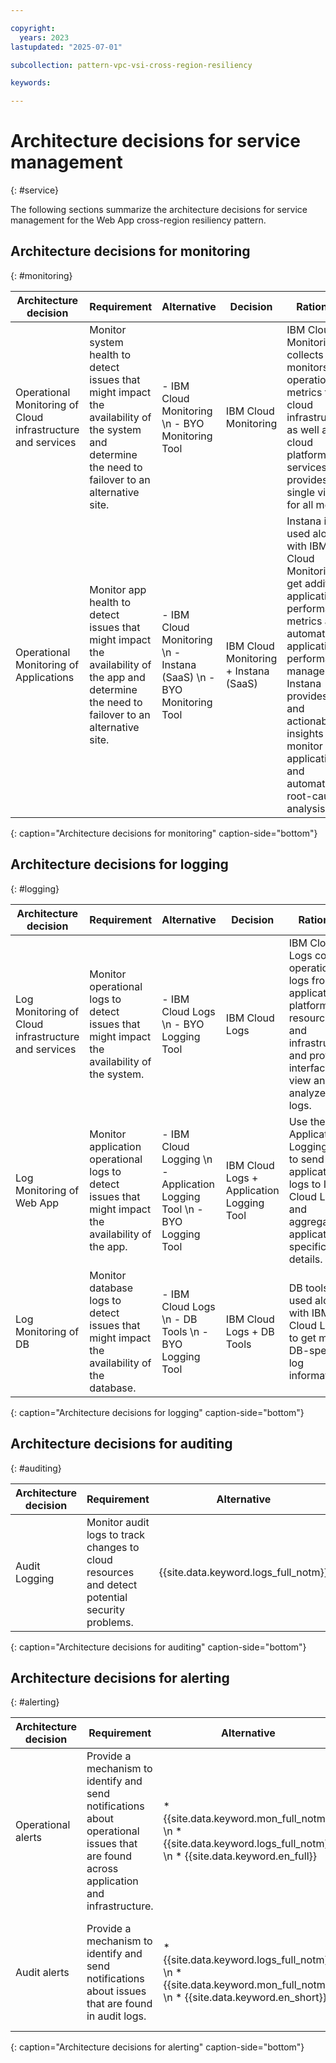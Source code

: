 ```yaml
---

copyright:
  years: 2023
lastupdated: "2025-07-01"

subcollection: pattern-vpc-vsi-cross-region-resiliency

keywords:

---
```


# Architecture decisions for service management
{: #service}

The following sections summarize the architecture decisions for service management for the Web App cross-region resiliency pattern.

## Architecture decisions for monitoring
{: #monitoring}

| Architecture decision | Requirement | Alternative | Decision | Rationale |
| -------------- | -------------- | -------------- | -------------- | -------------- |
| Operational Monitoring of Cloud infrastructure and services | Monitor system health to detect issues that might impact the availability of the system and determine the need to failover to an alternative site. | - IBM Cloud Monitoring \n - BYO Monitoring Tool | IBM Cloud Monitoring | IBM Cloud Monitoring collects and monitors operational metrics for cloud infrastructure as well as the cloud platform and services and provides a single view for all metrics |
| Operational Monitoring of Applications | Monitor app health to detect issues that might impact the availability of the app and determine the need to failover to an alternative site. | - IBM Cloud Monitoring \n - Instana (SaaS) \n - BYO Monitoring Tool | IBM Cloud Monitoring + Instana (SaaS) | Instana is used along with IBM Cloud Monitoring to get additional application performance metrics and automate application performance management. Instana provides data and actionable insights to monitor the applications and automate root-cause analysis. |
{: caption="Architecture decisions for monitoring" caption-side="bottom"}

## Architecture decisions for logging
{: #logging}

| Architecture decision | Requirement | Alternative | Decision | Rationale |
| -------------- | -------------- | -------------- | -------------- | -------------- |
| Log Monitoring of Cloud infrastructure and services | Monitor operational logs to detect issues that might impact the availability of the system. | - IBM Cloud Logs \n - BYO Logging Tool | IBM Cloud Logs | IBM Cloud Logs collects operational logs from applications, platform resources, and infrastructure and provides interfaces to view and analyze all logs. |
| Log Monitoring of Web App | Monitor application operational logs to detect issues that might impact the availability of the app.| - IBM Cloud Logging \n - Application Logging Tool \n - BYO Logging Tool | IBM Cloud Logs + Application Logging Tool | Use the Application Logging Tool to send application logs to IBM Cloud Logs and aggregate application-specific log details. |
| Log Monitoring of DB | Monitor database logs to detect issues that might impact the availability of the database.| - IBM Cloud Logs \n - DB Tools \n - BYO Logging Tool | IBM Cloud Logs + DB Tools | DB tools are used along with IBM Cloud Logs to get more DB-specific log information. |
{: caption="Architecture decisions for logging" caption-side="bottom"}

## Architecture decisions for auditing
{: #auditing}

| Architecture decision | Requirement | Alternative | Decision | Rationale |
| -------------- | -------------- | -------------- | -------------- | -------------- |
| Audit Logging | Monitor audit logs to track changes to cloud resources and detect potential security problems. | {{site.data.keyword.logs_full_notm}}  | {{site.data.keyword.logs_full_notm}} | {{site.data.keyword.logs_full_notm}} provides an interface to capture, store, view, search, and monitor user-initiated actions to provision, access, and manage IBM Cloud resources. |
{: caption="Architecture decisions for auditing" caption-side="bottom"}

## Architecture decisions for alerting
{: #alerting}

| Architecture decision | Requirement | Alternative | Decision | Rationale |
| -------------- | -------------- | -------------- | -------------- | -------------- |
| Operational alerts        | Provide a mechanism to identify and send notifications about operational issues that are found across application and infrastructure. | * {{site.data.keyword.mon_full_notm}} \n * {{site.data.keyword.logs_full_notm}} \n * {{site.data.keyword.en_full}}    | {{site.data.keyword.mon_full_notm}} \n * {{site.data.keyword.logs_full_notm}} \n * {{site.data.keyword.en_full}}    | * {{site.data.keyword.mon_full_notm}} and {{site.data.keyword.logs_full_notm}} support the configuration of alerts to detect operational issues and send notifications to targeted channels. \n * {{site.data.keyword.en_short}} are used to route the alert events to service destinations to automate response actions. |
| Audit alerts              | Provide a mechanism to identify and send notifications about issues that are found in audit logs.                      | * {{site.data.keyword.logs_full_notm}} \n * {{site.data.keyword.mon_full_notm}} \n * {{site.data.keyword.en_short}} | {{site.data.keyword.logs_full_notm}} \n * {{site.data.keyword.mon_full_notm}} \n * {{site.data.keyword.en_short}} | * {{site.data.keyword.logs_full_notm}} supports the configuration of alerts to detect audit issues and send notifications to targeted channels. \n * {{site.data.keyword.en_short}} are used to route the alert events to service destinations to automate response actions.    |
{: caption="Architecture decisions for alerting" caption-side="bottom"}
